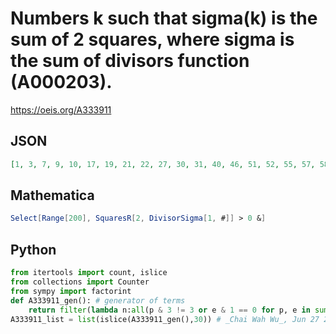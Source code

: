 # Numbers k such that sigma\(k\) is the sum of 2 squares, where sigma is the sum of divisors function \(A000203\)\.
https://oeis.org/A333911
## JSON
```JSON
[1, 3, 7, 9, 10, 17, 19, 21, 22, 27, 30, 31, 40, 46, 51, 52, 55, 57, 58, 63, 66, 67, 70, 71, 73, 79, 81, 88, 89, 90, 93, 94, 97, 103, 106, 115, 118, 119, 120, 127, 133, 138, 145, 153, 154, 156, 163, 165, 170, 171, 174, 179, 184, 189, 190, 193, 198, 199, 201, 202]
```
## Mathematica
```Mathematica
Select[Range[200], SquaresR[2, DivisorSigma[1, #]] > 0 &]
```
## Python
```Python
from itertools import count, islice
from collections import Counter
from sympy import factorint
def A333911_gen(): # generator of terms
    return filter(lambda n:all(p & 3 != 3 or e & 1 == 0 for p, e in sum((Counter(factorint((p**(e+1)-1)//(p-1))) for p, e in factorint(n).items()),start=Counter()).items()),count(1))
A333911_list = list(islice(A333911_gen(),30)) # _Chai Wah Wu_, Jun 27 2022
```
